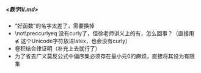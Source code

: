 #####  <数学III.md>

- “好函数”的名字太差了，需要换掉
- \not\preccurlyeq 没有curly了，但徐老师讲义上的有，怎么回事？（直接用⋠ 这个Unicode字符放进latex，也会没有curly）
- 卷积结合律证明（补充上去就行了）
- 为了省去广义莫反公式中偏序集必须存在最小元0的麻烦，直接将其设为有限集
